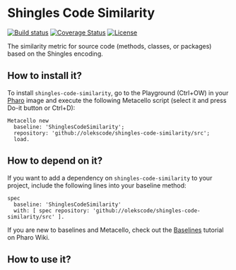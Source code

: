 # Shingles Code Similarity

[![Build status](https://github.com/olekscode/shingles-code-similarity/workflows/CI/badge.svg)](https://github.com/olekscode/shingles-code-similarity/actions/workflows/test.yml)
[![Coverage Status](https://coveralls.io/repos/github/olekscode/shingles-code-similarity/badge.svg?branch=master)](https://coveralls.io/github/olekscode/shingles-code-similarity?branch=master)
[![License](https://img.shields.io/badge/license-MIT-blue.svg)](https://raw.githubusercontent.com/olekscode/shingles-code-similarity/master/LICENSE)

The similarity metric for source code (methods, classes, or packages) based on the Shingles encoding.

## How to install it?

To install `shingles-code-similarity`, go to the Playground (Ctrl+OW) in your [Pharo](https://pharo.org/) image and execute the following Metacello script (select it and press Do-it button or Ctrl+D):

```Smalltalk
Metacello new
  baseline: 'ShinglesCodeSimilarity';
  repository: 'github://olekscode/shingles-code-similarity/src';
  load.
```

## How to depend on it?

If you want to add a dependency on `shingles-code-similarity` to your project, include the following lines into your baseline method:

```Smalltalk
spec
  baseline: 'ShinglesCodeSimilarity'
  with: [ spec repository: 'github://olekscode/shingles-code-similarity/src' ].
```

If you are new to baselines and Metacello, check out the [Baselines](https://github.com/pharo-open-documentation/pharo-wiki/blob/master/General/Baselines.md) tutorial on Pharo Wiki.

## How to use it?

```Smalltalk

```
